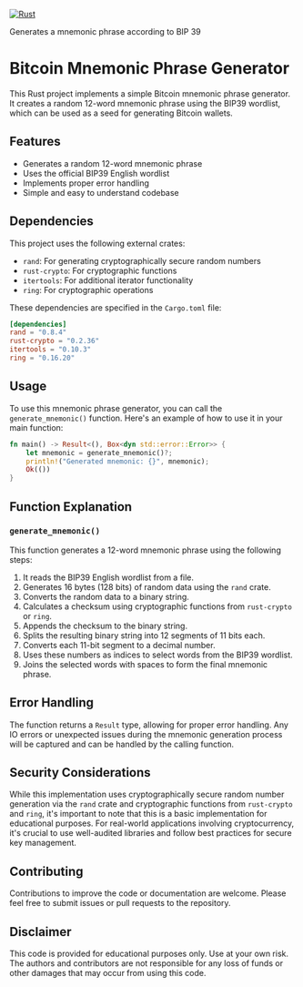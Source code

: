 [![Rust](https://github.com/0xfauzi/mnemonic_word_generator/actions/workflows/rust.yml/badge.svg?branch=master)](https://github.com/0xfauzi/mnemonic_word_generator/actions/workflows/rust.yml)

Generates a mnemonic phrase according to BIP 39
# Bitcoin Mnemonic Phrase Generator

This Rust project implements a simple Bitcoin mnemonic phrase generator. It creates a random 12-word mnemonic phrase using the BIP39 wordlist, which can be used as a seed for generating Bitcoin wallets.

## Features

- Generates a random 12-word mnemonic phrase
- Uses the official BIP39 English wordlist
- Implements proper error handling
- Simple and easy to understand codebase

## Dependencies

This project uses the following external crates:

- `rand`: For generating cryptographically secure random numbers
- `rust-crypto`: For cryptographic functions
- `itertools`: For additional iterator functionality
- `ring`: For cryptographic operations

These dependencies are specified in the `Cargo.toml` file:

```toml
[dependencies]
rand = "0.8.4"
rust-crypto = "0.2.36"
itertools = "0.10.3"
ring = "0.16.20"
```

## Usage

To use this mnemonic phrase generator, you can call the `generate_mnemonic()` function. Here's an example of how to use it in your main function:

```rust
fn main() -> Result<(), Box<dyn std::error::Error>> {
    let mnemonic = generate_mnemonic()?;
    println!("Generated mnemonic: {}", mnemonic);
    Ok(())
}
```

## Function Explanation

### `generate_mnemonic()`

This function generates a 12-word mnemonic phrase using the following steps:

1. It reads the BIP39 English wordlist from a file.
2. Generates 16 bytes (128 bits) of random data using the `rand` crate.
3. Converts the random data to a binary string.
4. Calculates a checksum using cryptographic functions from `rust-crypto` or `ring`.
5. Appends the checksum to the binary string.
6. Splits the resulting binary string into 12 segments of 11 bits each.
7. Converts each 11-bit segment to a decimal number.
8. Uses these numbers as indices to select words from the BIP39 wordlist.
9. Joins the selected words with spaces to form the final mnemonic phrase.

## Error Handling

The function returns a `Result` type, allowing for proper error handling. Any IO errors or unexpected issues during the mnemonic generation process will be captured and can be handled by the calling function.

## Security Considerations

While this implementation uses cryptographically secure random number generation via the `rand` crate and cryptographic functions from `rust-crypto` and `ring`, it's important to note that this is a basic implementation for educational purposes. For real-world applications involving cryptocurrency, it's crucial to use well-audited libraries and follow best practices for secure key management.

## Contributing

Contributions to improve the code or documentation are welcome. Please feel free to submit issues or pull requests to the repository.


## Disclaimer

This code is provided for educational purposes only. Use at your own risk. The authors and contributors are not responsible for any loss of funds or other damages that may occur from using this code.
